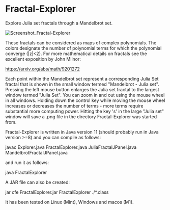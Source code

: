 # Fractal-Explorer

Explore Julia set fractals through a Mandelbrot set.

![Screenshot_Fractal-Explorer](https://user-images.githubusercontent.com/20295285/126981180-c6f859d3-a5e4-43b3-accb-ac3df2d15b18.png)

These fractals can be considered as maps of complex polynomials. The colors designate the number of polynomial terms for which the polynomial converge (|z|<2). For more mathematical details on fractals see the excellent exposition by John Milnor:

https://arxiv.org/abs/math/9201272

Each point within the Mandelbrot set represent a corresponding Julia Set fractal that is shown in the small window termed "Mandelbrot - Julia set". Pressing the left mouse button enlarges the Julia set fractal to the largest window termed "Julia Set". You can zoom in and out using the mouse wheel in all windows. Holding down the control key while moving the mouse wheel increases or decreases the number of terms - more terms require substantial more computing power. Hitting the key 's' in the large "Julia set" window will save a .png file in the directory Fractal-Explorer was started from.

Fractal-Explorer is written in Java version 11 (should probably run in Java version >=8) and you can compile as follows:

javac Explorer.java FractalExplorer.java JuliaFractalJPanel.java MandelbrotFractalJPanel.java

and run it as follows:

java FractalExplorer

A JAR file can also be created:

jar cfe FractalExplorer.jar FractalExplorer ./*.class

It has been tested on Linux (Mint), Windows and macos (M1).
